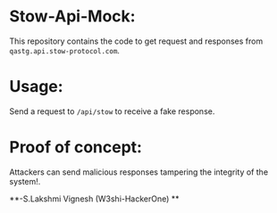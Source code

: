 # Stow-Api-Mock:

This repository contains the code to get request and responses from `qastg.api.stow-protocol.com`.

# Usage:

Send a request to `/api/stow` to receive a fake response.

# Proof of concept:

Attackers can send malicious responses tampering the integrity of the system!.

**-S.Lakshmi Vignesh
(W3shi-HackerOne)
**
